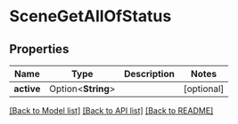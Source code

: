 # SceneGetAllOfStatus

## Properties

Name | Type | Description | Notes
------------ | ------------- | ------------- | -------------
**active** | Option<**String**> |  | [optional]

[[Back to Model list]](../README.md#documentation-for-models) [[Back to API list]](../README.md#documentation-for-api-endpoints) [[Back to README]](../README.md)


